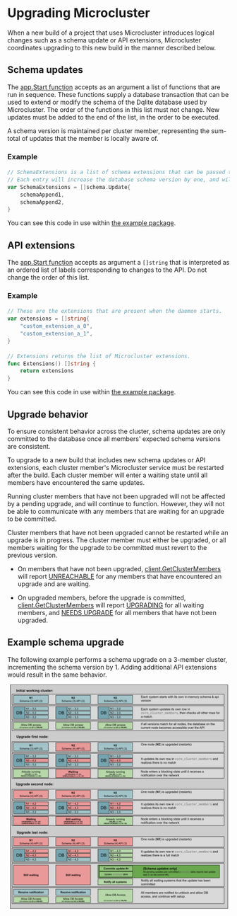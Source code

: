 # Upgrading Microcluster

When a new build of a project that uses Microcluster introduces logical changes such as a schema update or API extensions, Microcluster coordinates upgrading to this new build in the manner described below.

## Schema updates

The [app.Start function](https://github.com/canonical/microcluster/blob/v3/microcluster/app.go#L69-L92) accepts as an argument a list of functions that are run in sequence. These functions supply a database transaction that can be used to extend or modify the schema of the Dqlite database used by Microcluster. The order of the functions in this list must not change. New updates must be added to the end of the list, in the order to be executed.

A schema version is maintained per cluster member, representing the sum-total of updates that the member is locally aware of.

### Example

```go
// SchemaExtensions is a list of schema extensions that can be passed to the MicroCluster daemon.
// Each entry will increase the database schema version by one, and will be applied after internal schema updates.
var SchemaExtensions = []schema.Update{
	schemaAppend1,
	schemaAppend2,
}
```

You can see this code in use within [the example package](https://github.com/canonical/microcluster/blob/v3/example/database/extended_schema.go#L11-L16).

## API extensions

The [app.Start function](https://github.com/canonical/microcluster/blob/v3/microcluster/app.go#L69-L92) accepts as argument a `[]string` that is interpreted as an ordered list of labels corresponding to changes to the API. Do not change the order of this list.

### Example

```go
// These are the extensions that are present when the daemon starts.
var extensions = []string{
	"custom_extension_a_0",
	"custom_extension_a_1",
}

// Extensions returns the list of Microcluster extensions.
func Extensions() []string {
	return extensions
}
```

You can see this code in use within [the example package](https://github.com/canonical/microcluster/blob/v3/example/api/extensions.go).

## Upgrade behavior

To ensure consistent behavior across the cluster, schema updates are only committed to the database once all members' expected schema versions are consistent.

To upgrade to a new build that includes new schema updates or API extensions, each cluster member's Microcluster service must be restarted after the build. Each cluster member will enter a waiting state until all members have encountered the same updates.

Running cluster members that have not been upgraded will not be affected by a pending upgrade, and will continue to function. However, they will not be able to communicate with any members that are waiting for an upgrade to be committed.

Cluster members that have not been upgraded cannot be restarted while an upgrade is in progress. The cluster member must either be upgraded, or all members waiting for the upgrade to be committed must revert to the previous version.

* On members that have not been upgraded, [client.GetClusterMembers](https://github.com/canonical/microcluster/blob/4d80df396e335bf26f9895956e846e082bb8f624/internal/rest/client/cluster.go#L40-L49) will report [UNREACHABLE](https://github.com/canonical/microcluster/blob/4d80df396e335bf26f9895956e846e082bb8f624/rest/types/cluster.go#L47) for any members that have encountered an upgrade and are waiting.

* On upgraded members, before the upgrade is committed, [client.GetClusterMembers](https://github.com/canonical/microcluster/blob/4d80df396e335bf26f9895956e846e082bb8f624/internal/rest/client/cluster.go#L40-L49) will report [UPGRADING](https://github.com/canonical/microcluster/blob/4d80df396e335bf26f9895956e846e082bb8f624/rest/types/cluster.go#L56) for all waiting members, and [NEEDS UPGRADE](https://github.com/canonical/microcluster/blob/4d80df396e335bf26f9895956e846e082bb8f624/rest/types/cluster.go#L59) for all members that have not been upgraded.

## Example schema upgrade

The following example performs a schema upgrade on a 3-member cluster, incrementing the schema version by 1. Adding additional API extensions would result in the same behavior.

![Example schema upgrade](images/schema_upgrade_example.svg)
